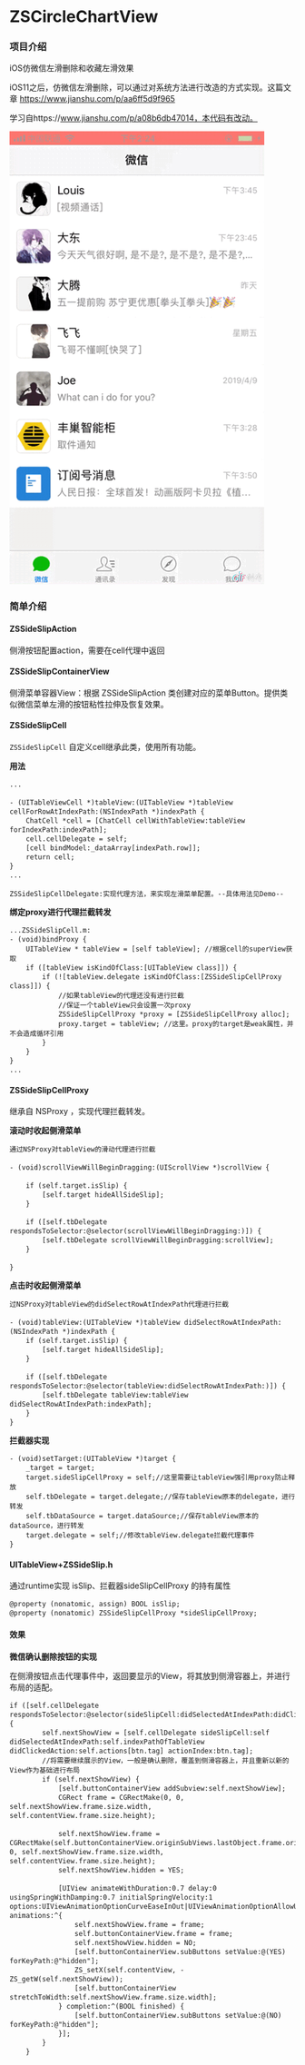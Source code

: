 # ZSCircleChartView

### 项目介绍

iOS仿微信左滑删除和收藏左滑效果

iOS11之后，仿微信左滑删除，可以通过对系统方法进行改造的方式实现。这篇文章 https://www.jianshu.com/p/aa6ff5d9f965

学习自https://www.jianshu.com/p/a08b6db47014，本代码有改动。

![eee](/example.gif)

### 简单介绍

#### ZSSideSlipAction

侧滑按钮配置action，需要在cell代理中返回

#### ZSSideSlipContainerView

侧滑菜单容器View：根据 ZSSideSlipAction 类创建对应的菜单Button。提供类似微信菜单左滑的按钮粘性拉伸及恢复效果。

#### ZSSideSlipCell

`ZSSideSlipCell` 自定义cell继承此类，使用所有功能。

**用法**

```
...

- (UITableViewCell *)tableView:(UITableView *)tableView cellForRowAtIndexPath:(NSIndexPath *)indexPath {
    ChatCell *cell = [ChatCell cellWithTableView:tableView forIndexPath:indexPath];
    cell.cellDelegate = self;
    [cell bindModel:_dataArray[indexPath.row]];
    return cell;
}
...

ZSSideSlipCellDelegate:实现代理方法，来实现左滑菜单配置。--具体用法见Demo--

```

**绑定proxy进行代理拦截转发**

```
...ZSSideSlipCell.m:
- (void)bindProxy {
    UITableView * tableView = [self tableView]; //根据cell的superView获取
    if ([tableView isKindOfClass:[UITableView class]]) {
        if (![tableView.delegate isKindOfClass:[ZSSideSlipCellProxy class]]) {
        	//如果tableView的代理还没有进行拦截
            //保证一个tableView只会设置一次proxy
            ZSSideSlipCellProxy *proxy = [ZSSideSlipCellProxy alloc];
            proxy.target = tableView; //这里。proxy的target是weak属性，并不会造成循环引用
        }
    }
}
...

```


#### ZSSideSlipCellProxy

继承自 NSProxy ，实现代理拦截转发。

**滚动时收起侧滑菜单**

```
通过NSProxy对tableView的滑动代理进行拦截

- (void)scrollViewWillBeginDragging:(UIScrollView *)scrollView {
    
    if (self.target.isSlip) {
        [self.target hideAllSideSlip];
    }
    
    if ([self.tbDelegate respondsToSelector:@selector(scrollViewWillBeginDragging:)]) {
        [self.tbDelegate scrollViewWillBeginDragging:scrollView];
    }
    
}

```

**点击时收起侧滑菜单**

```
过NSProxy对tableView的didSelectRowAtIndexPath代理进行拦截

- (void)tableView:(UITableView *)tableView didSelectRowAtIndexPath:(NSIndexPath *)indexPath {
    if (self.target.isSlip) {
        [self.target hideAllSideSlip];
    }
    
    if ([self.tbDelegate respondsToSelector:@selector(tableView:didSelectRowAtIndexPath:)]) {
        [self.tbDelegate tableView:tableView didSelectRowAtIndexPath:indexPath];
    }
}
```

**拦截器实现**

```
- (void)setTarget:(UITableView *)target {
    _target = target;
    target.sideSlipCellProxy = self;//这里需要让tableView强引用proxy防止释放
    self.tbDelegate = target.delegate;//保存tableView原本的delegate，进行转发
    self.tbDataSource = target.dataSource;//保存tableView原本的dataSource，进行转发
    target.delegate = self;//修改tableView.delegate拦截代理事件
}

```

#### UITableView+ZSSideSlip.h

通过runtime实现 isSlip、拦截器sideSlipCellProxy 的持有属性
```
@property (nonatomic, assign) BOOL isSlip;
@property (nonatomic) ZSSideSlipCellProxy *sideSlipCellProxy;

```

#### 效果

**微信确认删除按钮的实现**

在侧滑按钮点击代理事件中，返回要显示的View，将其放到侧滑容器上，并进行布局的适配。

```
if ([self.cellDelegate respondsToSelector:@selector(sideSlipCell:didSelectedAtIndexPath:didClickedAction:actionIndex:)]) {
        self.nextShowView = [self.cellDelegate sideSlipCell:self didSelectedAtIndexPath:self.indexPathOfTableView didClickedAction:self.actions[btn.tag] actionIndex:btn.tag];
        //将需要继续展示的View，一般是确认删除，覆盖到侧滑容器上，并且重新以新的View作为基础进行布局
        if (self.nextShowView) {
            [self.buttonContainerView addSubview:self.nextShowView];
            CGRect frame = CGRectMake(0, 0, self.nextShowView.frame.size.width, self.contentView.frame.size.height);
            
            self.nextShowView.frame = CGRectMake(self.buttonContainerView.originSubViews.lastObject.frame.origin.x, 0, self.nextShowView.frame.size.width, self.contentView.frame.size.height);
            self.nextShowView.hidden = YES;
            
            [UIView animateWithDuration:0.7 delay:0 usingSpringWithDamping:0.7 initialSpringVelocity:1 options:UIViewAnimationOptionCurveEaseInOut|UIViewAnimationOptionAllowUserInteraction animations:^{
                self.nextShowView.frame = frame;
                self.buttonContainerView.frame = frame;
                self.nextShowView.hidden = NO;
                [self.buttonContainerView.subButtons setValue:@(YES) forKeyPath:@"hidden"];
                ZS_setX(self.contentView, -ZS_getW(self.nextShowView));
                [self.buttonContainerView stretchToWidth:self.nextShowView.frame.size.width];
            } completion:^(BOOL finished) {
                [self.buttonContainerView.subButtons setValue:@(NO) forKeyPath:@"hidden"];
            }];
        }
    }

```


